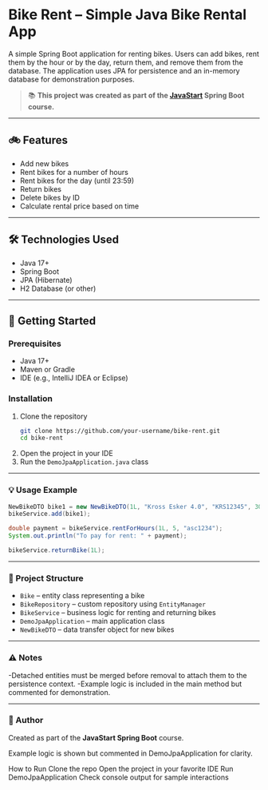 
# Bike Rent – Simple Java Bike Rental App

A simple Spring Boot application for renting bikes. Users can add bikes, rent them by the hour or by the day, return them, and remove them from the database. The application uses JPA for persistence and an in-memory database for demonstration purposes.

> 📚 **This project was created as part of the [JavaStart](https://javastart.pl) Spring Boot course.**

---

## 🚲 Features

- Add new bikes  
- Rent bikes for a number of hours  
- Rent bikes for the day (until 23:59)  
- Return bikes  
- Delete bikes by ID  
- Calculate rental price based on time

---

## 🛠 Technologies Used

- Java 17+  
- Spring Boot  
- JPA (Hibernate)  
- H2 Database (or other)

---

## 🚀 Getting Started

### Prerequisites

- Java 17+  
- Maven or Gradle  
- IDE (e.g., IntelliJ IDEA or Eclipse)

### Installation

1. Clone the repository  
   ```bash
   git clone https://github.com/your-username/bike-rent.git
   cd bike-rent
2. Open the project in your IDE  
3. Run the `DemoJpaApplication.java` class  

---

### 💡 Usage Example

```java
NewBikeDTO bike1 = new NewBikeDTO(1L, "Kross Esker 4.0", "KRS12345", 30, 100);
bikeService.add(bike1);

double payment = bikeService.rentForHours(1L, 5, "asc1234");
System.out.println("To pay for rent: " + payment);

bikeService.returnBike(1L);
```
---

### 📂 Project Structure

- `Bike` – entity class representing a bike  
- `BikeRepository` – custom repository using `EntityManager`  
- `BikeService` – business logic for renting and returning bikes  
- `DemoJpaApplication` – main application class  
- `NewBikeDTO` – data transfer object for new bikes  

---

### ⚠ Notes
-Detached entities must be merged before removal to attach them to the persistence context.
-Example logic is included in the main method but commented for demonstration.

---

### 👤 Author

Created as part of the **JavaStart Spring Boot** course.


Example logic is shown but commented in DemoJpaApplication for clarity.

How to Run
Clone the repo
Open the project in your favorite IDE
Run DemoJpaApplication
Check console output for sample interactions
